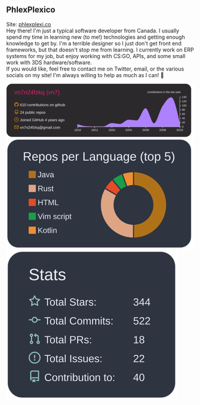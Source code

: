 ## PhlexPlexico

Site: [phlexplexi.co](https://phlexplexi.co)  
Hey there! I'm just a typical software developer from Canada. I usually spend my time in learning new (to me!) technologies and getting enough knowledge to get by. I'm a terrible designer so I just don't get front end frameworks, but that doesn't stop me from learning. I currently work on ERP systems for my job, but enjoy working with CS:GO, APIs, and some small work with 3DS hardware/software.  
If you would like, feel free to contact me on Twitter, email, or the various socials on my site! I'm always willing to help as much as I can! 🤙

[![](https://raw.githubusercontent.com/PhlexPlexico/PhlexPlexico/main/profile-summary-card-output/monokai/0-profile-details.svg)](https://github.com/vn7n24fzkq/github-profile-summary-cards)  
[![](https://raw.githubusercontent.com/PhlexPlexico/PhlexPlexico/main/profile-summary-card-output/nord_dark/1-repos-per-language.svg)](https://github.com/vn7n24fzkq/github-profile-summary-cards)
[![](https://raw.githubusercontent.com/PhlexPlexico/PhlexPlexico/main/profile-summary-card-output/nord_dark/3-stats.svg)](https://github.com/vn7n24fzkq/github-profile-summary-cards)  
